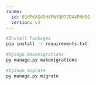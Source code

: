 ```yaml
---
runme:
  id: 01HPKAS45H4FWYQ077G44PNHSG
  version: v3
---
```


```sh {"id":"01HPKAS7W2J5SS1AXSGRRESXTM"}
#Install Packages
pip install -r requirements.txt
```

```sh {"id":"01HPTSRKZM3MMW14XTCQZ6HHDA"}
#Django makemigrations
py manage.py makemigrations
```

```sh {"id":"01HPTSSX4RVPNGZ1TA5KN9PGH1"}
#Django migrate
py manage.py migrate
```